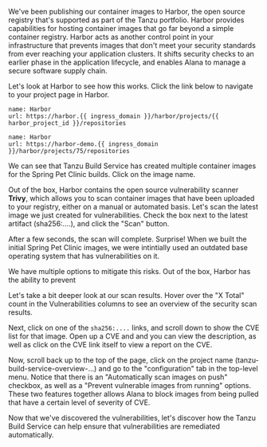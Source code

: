 We've been publishing our container images to Harbor, the open source registry that's supported as part of the Tanzu portfolio. Harbor provides capabilities for hosting container images that go far beyond a simple container registry.  Harbor acts as another control point in your infrastructure that prevents images that don't meet your security standards from ever reaching your application clusters.  It shifts security checks to an earlier phase in the application lifecycle, and enables Alana to manage a secure software supply chain.

Let's look at Harbor to see how this works. Click the link below to navigate to your project page in Harbor.

```dashboard:reload-dashboard
name: Harbor
url: https://harbor.{{ ingress_domain }}/harbor/projects/{{ harbor_project_id }}/repositories
```

```dashboard:reload-dashboard
name: Harbor
url: https://harbor-demo.{{ ingress_domain }}/harbor/projects/75/repositories
```

We can see that Tanzu Build Service has created multiple container images for the Spring Pet Clinic builds. Click on the image name.

Out of the box, Harbor contains the open source vulnerability scanner **Trivy**, which allows you to scan container images that have been uploaded to your registry, either on a manual or automated basis.  Let's scan the latest image we just created for vulnerabilities.  Check the box next to the latest artifact (sha256:....), and click the "Scan" button.  

After a few seconds, the scan will complete.  Surprise!  When we built the initial Spring Pet Clinic images, we were intintially used an outdated base operating system that has vulnerabilities on it.

We have multiple options to mitigate this risks.  Out of the box, Harbor has the ability to prevent 

Let's take a bit deeper look at our scan results.  Hover over the "X Total" count in the Vulnerabilities columns to see an overview of the security scan results. 

Next, click on one of the `sha256:....` links, and scroll down to show the CVE list for that image.  Open up a CVE and and you can view the description, as well as click on the CVE link itself to view a report on the CVE.

Now, scroll back up to the top of the page, click on the project name (tanzu-build-service-overview-...) and go to the "configuration" tab in the top-level menu.  Notice that there is an "Automatically scan images on push" checkbox, as well as a "Prevent vulnerable images from running" options.  These two features together allows Alana to block images from being pulled that have a certain level of severity of CVE.

Now that we've discovered the vulnerabilities, let's discover how the Tanzu Build Service can help ensure that vulnerabilities are remediated automatically.